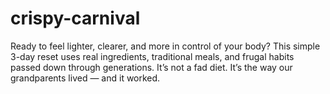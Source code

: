 # crispy-carnival
Ready to feel lighter, clearer, and more in control of your body? This simple 3-day reset uses real ingredients, traditional meals, and frugal habits passed down through generations. It’s not a fad diet. It’s the way our grandparents lived — and it worked.
